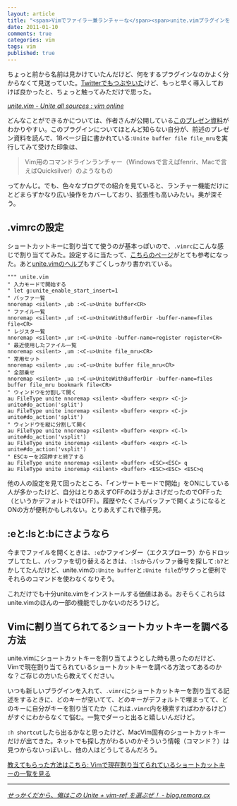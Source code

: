 ```yaml
---
layout: article
title: "<span>Vimでファイラー兼ランチャーな</span><span>unite.vimプラグインを使う</span>"
date: 2011-01-10
comments: true
categories: vim
tags: vim
published: true
---
```


ちょっと前から名前は見かけていたんだけど、何をするプラグインなのかよく分からなくて見送っていた。[Twitterでもつぶやいた](http://twitter.com/#!/ruedap/status/23993031476645888)けど、もっと早く導入しておけば良かったと、ちょっと触ってみただけで思った。

<cite>[unite.vim - Unite all sources : vim online](http://www.vim.org/scripts/script.php?script_id=3396)</cite>

どんなことができるかについては、作者さんが公開している[このプレゼン資料](http://www.slideshare.net/Shougo/unite-vim)がわかりやすい。このプラグインについてほとんど知らない自分が、前述のプレゼン資料を読んで、18ページ目に書かれている`:Unite buffer file file_mru`を実行してみて受けた印象は、

> Vim用のコマンドラインランチャー（Windowsで言えばfenrir、Macで言えばQuicksilver）のようなもの

ってかんじ。でも、色々なブログでの紹介を見ていると、ランチャー機能だけにとどまらずかなり広い操作をカバーしており、拡張性も高いみたい。奥が深そう。

<!-- READMORE -->


## .vimrcの設定

ショートカットキーに割り当てて使うのが基本っぽいので、`.vimrc`にこんな感じで割り当ててみた。設定するに当たって、[こちらのページ](http://blog.remora.cx/2010/12/vim-ref-with-unite.html)がとても参考になった。あと[unite.vimのヘルプ](https://github.com/Shougo/unite.vim/blob/master/doc/unite.jax)もすごくしっかり書かれている。

~~~ vim
""" unite.vim
" 入力モードで開始する
" let g:unite_enable_start_insert=1
" バッファ一覧
nnoremap <silent> ,ub :<C-u>Unite buffer<CR>
" ファイル一覧
nnoremap <silent> ,uf :<C-u>UniteWithBufferDir -buffer-name=files file<CR>
" レジスタ一覧
nnoremap <silent> ,ur :<C-u>Unite -buffer-name=register register<CR>
" 最近使用したファイル一覧
nnoremap <silent> ,um :<C-u>Unite file_mru<CR>
" 常用セット
nnoremap <silent> ,uu :<C-u>Unite buffer file_mru<CR>
" 全部乗せ
nnoremap <silent> ,ua :<C-u>UniteWithBufferDir -buffer-name=files buffer file_mru bookmark file<CR>
" ウィンドウを分割して開く
au FileType unite nnoremap <silent> <buffer> <expr> <C-j> unite#do_action('split')
au FileType unite inoremap <silent> <buffer> <expr> <C-j> unite#do_action('split')
" ウィンドウを縦に分割して開く
au FileType unite nnoremap <silent> <buffer> <expr> <C-l> unite#do_action('vsplit')
au FileType unite inoremap <silent> <buffer> <expr> <C-l> unite#do_action('vsplit')
" ESCキーを2回押すと終了する
au FileType unite nnoremap <silent> <buffer> <ESC><ESC> q
au FileType unite inoremap <silent> <buffer> <ESC><ESC> <ESC>q
~~~

他の人の設定を見て回ったところ、「インサートモードで開始」をONにしている人が多かったけど、自分はとりあえずOFFのほうがよさげだったのでOFFった（というかデフォルトではOFF）。履歴やたくさんバッファで開くようになるとONの方が便利かもしれない。とりあえずこれで様子見。


## :eと:lsと:bにさようなら

今までファイルを開くときは、`:e`かファインダー（エクスプローラ）からドロップしてたし、バッファを切り替えるときは、`:ls`からバッファ番号を探して`:b7`とかしてたんだけど、unite.vimの`:Unite buffer`と`:Unite file`がサクっと便利でそれらのコマンドを使わなくなりそう。

これだけでも十分unite.vimをインストールする価値はある。おそらくこれらはunite.vimのほんの一部の機能でしかないのだろうけど。


## Vimに割り当てられてるショートカットキーを調べる方法

unite.vimにショートカットキーを割り当てようとした時も思ったのだけど、Vimで現在割り当てられているショートカットキーを調べる方法ってあるのかな？ご存じの方いたら教えてください。

いつも新しいプラグインを入れて、`.vimrc`にショートカットキーを割り当てる記述をするときに、どのキーが空いてて、どのキーがデフォルトで埋まってて、どのキーに自分がキーを割り当てたか（これは`.vimrc`内を検索すればわかるけど）がすぐにわからなくて悩む。一覧でダーっと出ると嬉しいんだけど。

`:h shortcut`したら出るかなと思ったけど、MacVim固有のショートカットキーだけが出てきた。ネットでも探し方がわるいのかそういう情報（コマンド？）は見つからないっぽいし、他の人はどうしてるんだろう。

<ins>教えてもらった方法はこちら: [Vimで現在割り当てられているショートカットキーの一覧を見る](/2011/01/11/vim-keyboard-shortcut-key)</ins>

* * *

<cite>[せっかくだから、俺はこの Unite + vim-ref を選ぶぜ！ - blog.remora.cx](http://blog.remora.cx/2010/12/vim-ref-with-unite.html)</cite>
